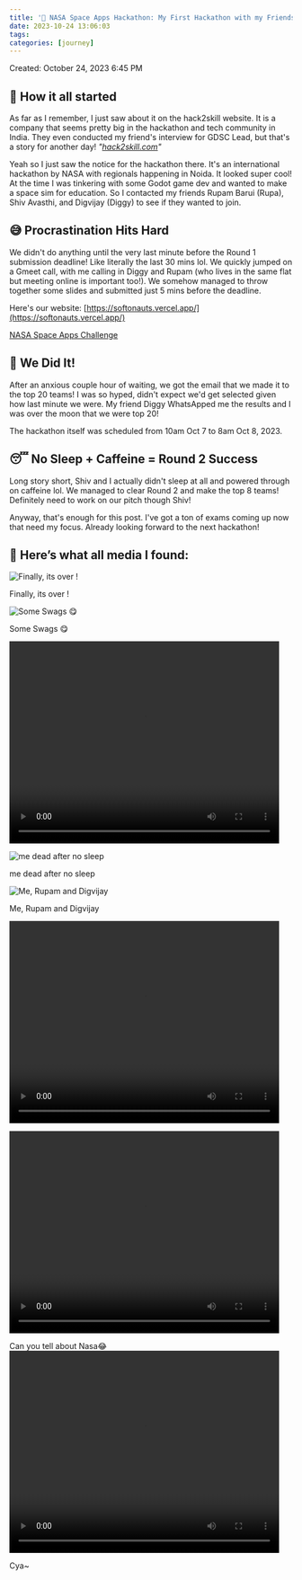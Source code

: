 ```yaml
---
title: '🚀 NASA Space Apps Hackathon: My First Hackathon with my Friends'
date: 2023-10-24 13:06:03
tags:
categories: [journey]
---
```

Created: October 24, 2023 6:45 PM

## 💫 How it all started

As far as I remember, I just saw about it on the hack2skill website. It is a company that seems pretty big in the hackathon and tech community in India. They even conducted my friend's interview for GDSC Lead, but that's a story for another day! *"[hack2skill.com](https://www.notion.so/hack2skill.com)"*

Yeah so I just saw the notice for the hackathon there. It's an international hackathon by NASA with regionals happening in Noida. It looked super cool! At the time I was tinkering with some Godot game dev and wanted to make a space sim for education. So I contacted my friends Rupam Barui (Rupa), Shiv Avasthi, and Digvijay (Diggy) to see if they wanted to join.

## 😅 Procrastination Hits Hard

We didn't do anything until the very last minute before the Round 1 submission deadline! Like literally the last 30 mins lol. We quickly jumped on a Gmeet call, with me calling in Diggy and Rupam (who lives in the same flat but meeting online is important too!). We somehow managed to throw together some slides and submitted just 5 mins before the deadline.

Here's our website: [https://softonauts.vercel.app/](https://softonauts.vercel.app/)

[NASA Space Apps Challenge](https://www.spaceappschallenge.org/)

## 🎉 We Did It!

After an anxious couple hour of waiting, we got the email that we made it to the top 20 teams! I was so hyped, didn't expect we'd get selected given how last minute we were. My friend Diggy WhatsApped me the results and I was over the moon that we were top 20!

The hackathon itself was scheduled from 10am Oct 7 to 8am Oct 8, 2023.

## 😴 No Sleep + Caffeine = Round 2 Success

Long story short, Shiv and I actually didn't sleep at all and powered through on caffeine lol. We managed to clear Round 2 and make the top 8 teams! Definitely need to work on our pitch though Shiv!

Anyway, that's enough for this post. I've got a ton of exams coming up now that need my focus. Already looking forward to the next hackathon!

## 💾 Here’s what all media I found: 

![Finally, its over !](https://media.discordapp.net/attachments/1166369743159164948/1166370267577196555/PXL_20231008_074447432.jpg?ex=654a3df5&is=6537c8f5&hm=97dec336d5e5a4097d94016eac52b1e04c9f144f3bcd475b4ea7707983346824&=&width=526&height=702)

Finally, its over !

![Some Swags 😋](https://media.discordapp.net/attachments/1166369743159164948/1166370266159525918/PXL_20231007_040118323.jpg?ex=654a3df5&is=6537c8f5&hm=f5d678f5688e043f408e7fc8d55dce5fb8a99014d18b7bcb0781fdc173b5a966&=&width=664&height=498)

Some Swags 😋

<video src="https://img.guildedcdn.com/ContentMediaGenericFiles/531cc3ed93a78c977d24df22ae65119d-Full.mp4?w=3840&h=2160" width="480" height="360" controls></video>


![me dead after no sleep](https://media.discordapp.net/attachments/1166369743159164948/1166370267057115167/PXL_20231008_031255889.NIGHT.jpg?ex=654a3df5&is=6537c8f5&hm=bfa03c8199b74d9c0b4708eb2b297b564bf30ae1ec14914eef9ce1a8c33581f7&=&width=720&height=541)

me dead after no sleep

![Me, Rupam and Digvijay ](https://media.discordapp.net/attachments/1166369743159164948/1166370266650255360/PXL_20231007_043743260.jpg?ex=654a3df5&is=6537c8f5&hm=b57fcdce03440562a281a586f3bf454cc4a05a2f6fc5b6bbfbe9e93c11e8b365&=&width=720&height=541)

Me, Rupam and Digvijay 

<video src="https://img.guildedcdn.com/ContentMediaGenericFiles/84223347a0c2052c7ddd4b98a94d85e3-Full.mp4?w=3840&h=2160" width="480" height="360" controls></video>

<video src="https://img.guildedcdn.com/ContentMediaGenericFiles/fcbb3f8cebbba295e74330739f6256f6-Full.mp4?w=3840&h=2160" width="480" height="360" controls></video>

Can you tell about Nasa😂
<video src="https://img.guildedcdn.com/ContentMediaGenericFiles/846e9d83aab6bc7b784f607a46aa1513-Full.mp4?w=3840&h=2160" width="480" height="360" controls></video>

Cya~